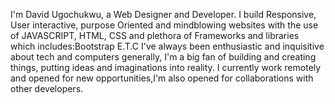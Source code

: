 <!-- EMMANUEL OBASANMNI's PORTFOLIO WEBSITE -->

I'm David Ugochukwu, a Web Designer and Developer. I build Responsive, User interactive, purpose Oriented and mindblowing websites with the use of JAVASCRIPT, HTML, CSS and plethora of Frameworks and libraries which includes:Bootstrap E.T.C
I've always been enthusiastic and inquisitive about tech and computers generally, I'm a big fan of building and creating things, putting ideas and imaginations into reality.
I currently work remotely and opened for new opportunities,I'm also opened for collaborations with other developers.